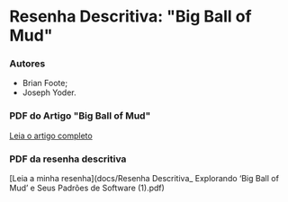 # Resenha Descritiva: "Big Ball of Mud" 
### Autores
* Brian Foote;
* Joseph Yoder.

### PDF do Artigo "Big Ball of Mud"
[Leia o artigo completo](docs/mud-1.pdf)

### PDF da resenha descritiva
[Leia a minha resenha](docs/Resenha Descritiva_ Explorando ‘Big Ball of Mud’ e Seus Padrões de Software (1).pdf)
